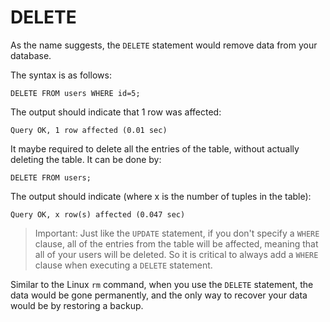 # DELETE

As the name suggests, the `DELETE` statement would remove data from your database.

The syntax is as follows:

```
DELETE FROM users WHERE id=5;
```

The output should indicate that 1 row was affected:

```
Query OK, 1 row affected (0.01 sec)
```

It maybe required to delete all the entries of the table, without actually deleting the table. It can be done by:

```
DELETE FROM users;
```

The output should indicate (where x is the number of tuples in the table):
```
Query OK, x row(s) affected (0.047 sec)
```


> Important: Just like the `UPDATE` statement, if you don't specify a `WHERE` clause, all of the entries from the table will be affected, meaning that all of your users will be deleted. So it is critical to always add a `WHERE` clause when executing a `DELETE` statement.

Similar to the Linux `rm` command, when you use the `DELETE` statement, the data would be gone permanently, and the only way to recover your data would be by restoring a backup.
